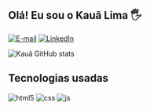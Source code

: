 ## Olá! Eu sou o Kauã Lima 🖐️

[![E-mail](https://img.shields.io/badge/Gmail-D14836?style=for-the-badge&logo=gmail&logoColor=white)](kaualimadesouza15@gmail.com)
[![LinkedIn](https://img.shields.io/badge/LinkedIn-0077B5?style=for-the-badge&logo=linkedin&logoColor=white)](https://www.linkedin.com/in/kau%C3%A3-souza-8724b9208/)

![Kauã GitHub stats](https://github-readme-stats.vercel.app/api?username=Kaua15&show_icons=true&theme=dracula)

## Tecnologias usadas

<div style="display: inline_block">
  <img align="center" alt="html5" src="https://img.shields.io/badge/HTML5-E34F26?style=for-the-badge&logo=html5&logoColor=white" />
  <img align="center" alt="css" src="https://img.shields.io/badge/CSS3-1572B6?style=for-the-badge&logo=css3&logoColor=white" />
  <img align="center" alt="js" src="https://img.shields.io/badge/JavaScript-F7DF1E?style=for-the-badge&logo=javascript&logoColor=black" />
</div><br/>
